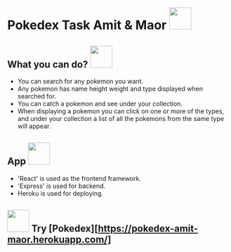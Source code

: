 
<h1>Pokedex Task Amit & Maor <img src="https://veekun.com/dex/media/pokemon/global-link/6.png" height="50px"/></h1>

## What you can do? <img src="https://veekun.com/dex/media/pokemon/global-link/5.png" height="50px"/>

- You can search for any pokemon you want.
- Any pokemon has name height weight and type displayed when searched for.
- You can catch a pokemon and see under your collection.
- When displaying a pokemon you can click on one or more of the types, 
and under your collection a list of all the pokemons from the same type will appear.

## App <img src="https://veekun.com/dex/media/pokemon/global-link/4.png" height="50px"/>

- 'React' is used as the frontend framework.
- 'Express' is used for backend.
- Heroku is used for deploying.

## <img src="https://veekun.com/dex/media/pokemon/global-link/6.png" height="50px"/> Try [Pokedex][https://pokedex-amit-maor.herokuapp.com/]
